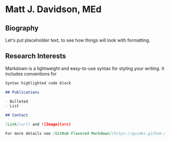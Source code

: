# Matt J. Davidson, MEd


## Biography

Let's put placeholder text, to see how things will look with formatting.

## Research Interests

Markdown is a lightweight and easy-to-use syntax for styling your writing. It includes conventions for

```markdown
Syntax highlighted code block

## Publications

- Bulleted
- List

## Contact

[Link](url) and ![Image](src)

For more details see [GitHub Flavored Markdown](https://guides.github.com/features/mastering-markdown/).

